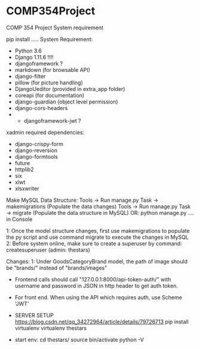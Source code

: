 # COMP354Project
COMP 354 Project 
System requirement

pip install .....
System Requirement:
* Python 3.6
* Django 1.11.6 !!!!
* djangoframework        ?
* markdown (for browsable API)
* django-filter
* pillow (for picture handling)
* DjangoUeditor (provided in extra_app folder)
* coreapi   (for documentation)
* django-guardian  (object level permission)
* django-cors-headers
* * djangoframework-jwt      ?

xadmin required dependencies:
* django-crispy-form
* django-reversion
* django-formtools
* future
* httplib2
* six
* xlwt 
* xlsxwriter

Make MySQL Data Structure:
Tools -> Run manage.py Task -> makemigrations (Populate the data changes)
Tools -> Run manage.py Task -> migrate (Populate the data structure in MySQL)
OR: python manage.py .... in Console

1: Once the model structure changes, first use makemigrations to populate the py script and
use command migrate to execute the changes in MySQL
2: Before system online, make sure to create a superuser by command: createsuperuser
(admin: thestars)


Changes:
1: Under GoodsCategoryBrand model, the path of image should be "brands/" instead of "brands/images"

* Frontend calls should call "127.0.0.1:8000/api-token-auth/" with username and 
password in JSON in http header to get auth token.

* For front end. When using the API which requires auth, use Scheme 'JWT'

* SERVER SETUP
https://blog.csdn.net/qq_34272964/article/details/79726713
pip install virtualenv
virtualenv thestars

* start env:
cd thestars/
source bin/activate
python -V



